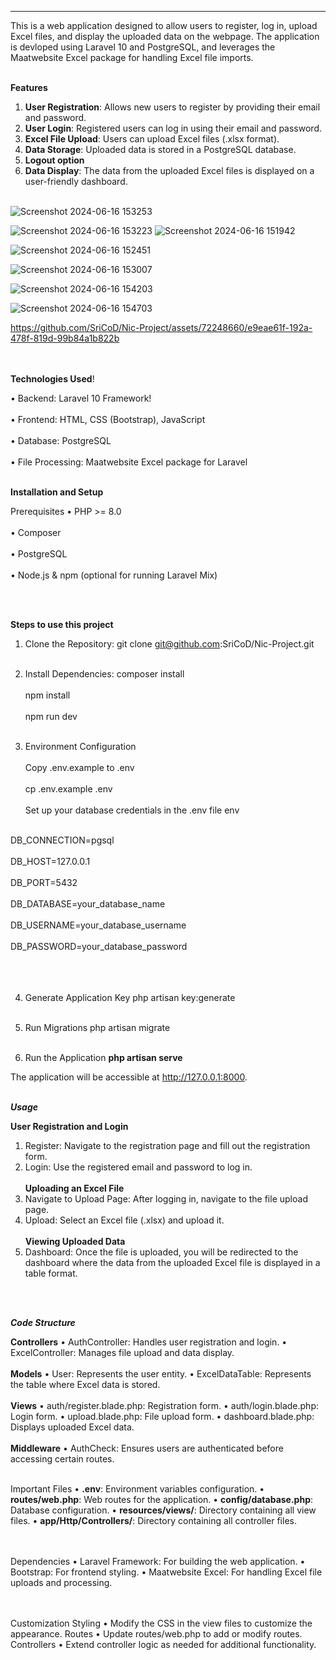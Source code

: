 ________________________________________


This is a web application designed to allow users to register, log in, upload Excel files, and display the uploaded data on the webpage. The application is devloped using Laravel 10 and PostgreSQL, and leverages the Maatwebsite Excel package for handling Excel file imports.
 <br></br>

**Features**
1.	**User Registration**: Allows new users to register by providing their email and password.
2.	**User Login**: Registered users can log in using their email and password.
3.	**Excel File Upload**: Users can upload Excel files (.xlsx format).
4.	**Data Storage**: Uploaded data is stored in a PostgreSQL database.
5.	**Logout option**
6.	**Data Display**: The data from the uploaded Excel files is displayed on a user-friendly dashboard.
 <br></br>

   ![Screenshot 2024-06-16 153253](https://github.com/SriCoD/Nic-Project/assets/72248660/475ca9b7-6ec5-4cef-adfe-0a53f29e651a)

   ![Screenshot 2024-06-16 153223](https://github.com/SriCoD/Nic-Project/assets/72248660/20f69466-5ca6-435c-aca3-1283aa89c3a2)
![Screenshot 2024-06-16 151942](https://github.com/SriCoD/Nic-Project/assets/72248660/ae4bd8f3-4152-4f9a-8690-097a59a0ff7a)

![Screenshot 2024-06-16 152451](https://github.com/SriCoD/Nic-Project/assets/72248660/7d14e477-1cec-4240-8c39-d4e16db8cc3d)

![Screenshot 2024-06-16 153007](https://github.com/SriCoD/Nic-Project/assets/72248660/1864529e-ae29-4675-95ac-11e1cd446173)

![Screenshot 2024-06-16 154203](https://github.com/SriCoD/Nic-Project/assets/72248660/f10dad2d-b00f-404f-8bc0-84c815207e03)

![Screenshot 2024-06-16 154703](https://github.com/SriCoD/Nic-Project/assets/72248660/b3187fcb-0c78-4442-8b4a-577c9dfb933d)




https://github.com/SriCoD/Nic-Project/assets/72248660/e9eae61f-192a-478f-819d-99b84a1b822b


<br></br>
**Technologies Used**!

•	Backend: Laravel 10 Framework!<br></br>
•	Frontend: HTML, CSS (Bootstrap), JavaScript<br></br>
•	Database: PostgreSQL<br></br>
•	File Processing: Maatwebsite Excel package for Laravel
 <br></br>


**Installation and Setup**

Prerequisites
•	PHP >= 8.0<br></br>
•	Composer<br></br>
•	PostgreSQL<br></br>
•	Node.js & npm (optional for running Laravel Mix)

 <br></br>

**Steps to use this project**
1.	Clone the Repository:
git clone git@github.com:SriCoD/Nic-Project.git<br></br>

2.	Install Dependencies:
composer install<br></br>
npm install<br></br>
npm run dev<br></br>
3.	Environment Configuration<br></br>
Copy .env.example to .env
<br></br>
cp .env.example .env<br></br>
Set up your database credentials in the .env file
env <br></br>

DB_CONNECTION=pgsql  <br></br>
DB_HOST=127.0.0.1  <br></br>
DB_PORT=5432 <br></br>
DB_DATABASE=your_database_name <br></br>
DB_USERNAME=your_database_username <br></br>
DB_PASSWORD=your_database_password <br></br>
<br></br>

4.	Generate Application Key
php artisan key:generate<br></br>

5.	Run Migrations
php artisan migrate<br></br>

6.	Run the Application
**php artisan serve**

The application will be accessible at http://127.0.0.1:8000.
<br></br>

_**Usage**_

**User Registration and Login**
1.	Register: Navigate to the registration page and fill out the registration form.
2.	Login: Use the registered email and password to log in.
 <br></br>
**Uploading an Excel File**
1.	Navigate to Upload Page: After logging in, navigate to the file upload page.
2.	Upload: Select an Excel file (.xlsx) and upload it.
 <br></br>
**Viewing Uploaded Data**
1.	Dashboard: Once the file is uploaded, you will be redirected to the dashboard where the data from the uploaded Excel file is displayed in a table format.


 <br></br>

_**Code Structure**_

**Controllers**
•	AuthController: Handles user registration and login.
•	ExcelController: Manages file upload and data display.
 <br></br>
**Models**
•	User: Represents the user entity.
•	ExcelDataTable: Represents the table where Excel data is stored.
 <br></br>
**Views**
•	auth/register.blade.php: Registration form.
•	auth/login.blade.php: Login form.
•	upload.blade.php: File upload form.
•	dashboard.blade.php: Displays uploaded Excel data.
 <br></br>
**Middleware**
•	AuthCheck: Ensures users are authenticated before accessing certain routes.
 <br></br>

Important Files
•	**.env**: Environment variables configuration.
•	**routes/web.php**: Web routes for the application.
•	**config/database.php**: Database configuration.
•	**resources/views/**: Directory containing all view files.
•	**app/Http/Controllers/**: Directory containing all controller files.

 <br></br>
Dependencies
•	Laravel Framework: For building the web application.
•	Bootstrap: For frontend styling.
•	Maatwebsite Excel: For handling Excel file uploads and processing.

 <br></br>
Customization
Styling
•	Modify the CSS in the view files to customize the appearance.
Routes
•	Update routes/web.php to add or modify routes.
Controllers
•	Extend controller logic as needed for additional functionality.

